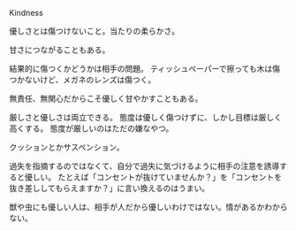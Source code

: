 Kindness

優しさとは傷つけないこと。当たりの柔らかさ。

甘さにつながることもある。

結果的に傷つくかどうかは相手の問題。
ティッシュペーパーで擦っても木は傷つかないけど、メガネのレンズは傷つく。

無責任、無関心だからこそ優しく甘やかすこともある。

厳しさと優しさは両立できる。
態度は優しく傷つけずに、しかし目標は厳しく高くする。
態度が厳しいのはただの嫌なやつ。

クッションとかサスペンション。

過失を指摘するのではなくて、自分で過失に気づけるように相手の注意を誘導すると優しい。
たとえば「コンセントが抜けていませんか？」を「コンセントを抜き差ししてもらえますか？」に言い換えるのはうまい。

獣や虫にも優しい人は、相手が人だから優しいわけではない。情があるかわからない。
